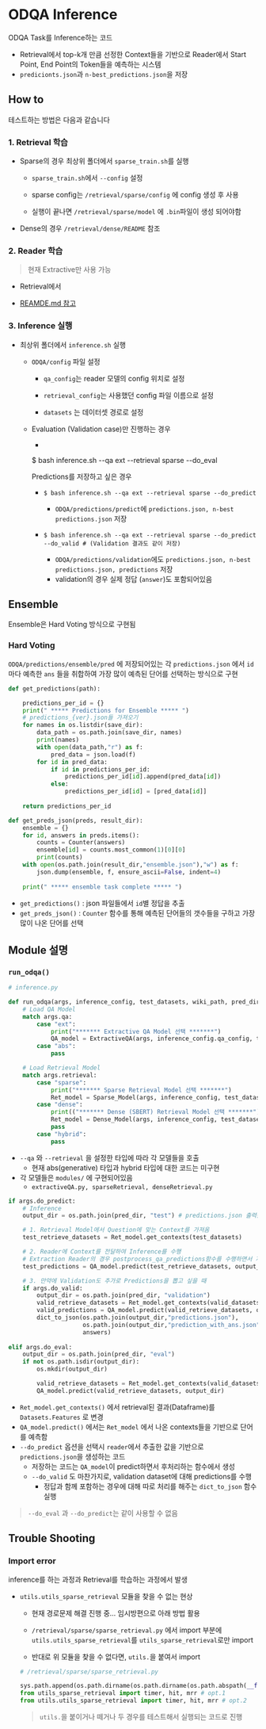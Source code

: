 # ODQA Inference

ODQA Task를 Inference하는 코드

* Retrieval에서 top-k개 만큼 선정한 Context들을 기반으로 Reader에서 Start Point, End Point의 Token들을 예측하는 시스템
* `predicionts.json`과 `n-best_predictions.json`을 저장



## How to

테스트하는 방법은 다음과 같습니다

### 1. Retrieval 학습

* Sparse의 경우 최상위 폴더에서 `sparse_train.sh`를 실행

    * `sparse_train.sh`에서 `--config` 설정

    * sparse config는 `/retrieval/sparse/config` 에 config 생성 후 사용

    * 실행이 끝나면 `/retrieval/sparse/model` 에 `.bin`파일이 생성 되어야함

* Dense의 경우 `/retrieval/dense/README` 참조

### 2. Reader 학습

> 현재 Extractive만 사용 가능

* Retrieval에서 

* [REAMDE.md 참고](https://github.com/boostcampaitech7/level2-mrc-nlp-06/tree/develop/reader/extractive/README.md)


### 3. Inference 실행

* 최상위 폴더에서 `inference.sh` 실행
  
  
    * `ODQA/config` 파일 설정 
    
        * `qa_config`는 reader 모델의 config 위치로 설정
    
        * `retrieval_config`는 사용했던 config 파일 이름으로 설정
    
        * `datasets` 는 데이터셋 경로로 설정
    
    * Evaluation (Validation case)만 진행하는 경우
    
      * ```shell
      $ bash inference.sh --qa ext --retrieval sparse --do_eval
    
      Predictions를 저장하고 싶은 경우
    
      * ```shell
        $ bash inference.sh --qa ext --retrieval sparse --do_predict
        ```
        * `ODQA/predictions/predict`에 `predictions.json, n-best predictions.json` 저장
      * ```shell
        $ bash inference.sh --qa ext --retrieval sparse --do_predict --do_valid # (Validation 결과도 같이 저장)
        ```
    
	    * `ODQA/predictions/validation`에도 `predictions.json, n-best predictions.json, predictions` 저장
        * validation의 경우 실제 정답 (`answer`)도 포함되어있음



## Ensemble

Ensemble은 Hard Voting 방식으로 구현됨

### Hard Voting

`ODQA/predictions/ensemble/pred` 에 저장되어있는 각 `predictions.json` 에서 `id`마다 예측한 `ans` 들을 취합하여 가장 많이 예측된 단어를 선택하는 방식으로 구현

```python
def get_predictions(path):

    predictions_per_id = {}
    print(" ***** Predictions for Ensemble ***** ")
    # predictions_{ver}.json들 가져오기
    for names in os.listdir(save_dir):
        data_path = os.path.join(save_dir, names)
        print(names)
        with open(data_path,"r") as f:
            pred_data = json.load(f)
        for id in pred_data:
            if id in predictions_per_id:
                predictions_per_id[id].append(pred_data[id])
            else:
                predictions_per_id[id] = [pred_data[id]]
        
    return predictions_per_id

def get_preds_json(preds, result_dir):
    ensemble = {}
    for id, answers in preds.items():
        counts = Counter(answers)
        ensemble[id] = counts.most_common(1)[0][0]
        print(counts)
    with open(os.path.join(result_dir,"ensemble.json"),"w") as f:
        json.dump(ensemble, f, ensure_ascii=False, indent=4)
    
    print(" ***** ensemble task complete ***** ")
```

* `get_predictions()` : json 파일들에서 `id`별 정답을 추출
* `get_preds_json()` : `Counter` 함수를 통해 예측된 단어들의 갯수들을 구하고 가장 많이 나온 단어를 선택



## Module 설명

### `run_odqa()`

```python
# inference.py

def run_odqa(args, inference_config, test_datasets, wiki_path, pred_dir, valid_datasets=None):  
    # Load QA Model
    match args.qa:
        case "ext":
            print("******* Extractive QA Model 선택 *******")
            QA_model = ExtractiveQA(args, inference_config.qa_config, test_datasets, valid_datasets)
        case "abs":
            pass

    # Load Retrieval Model
    match args.retrieval:
        case "sparse":
            print("******* Sparse Retrieval Model 선택 *******")
            Ret_model = Sparse_Model(args, inference_config, test_datasets, wiki_path, valid_datasets)
        case "dense":
            print(("******* Dense (SBERT) Retrieval Model 선택 *******"))
            Ret_model = Dense_Model(args, inference_config, test_datasets, wiki_path, valid_datasets)
            pass
        case "hybrid":
            pass
```

* `--qa` 와 `--retrieval` 을 설정한 타입에 따라 각 모델들을 호출
  * 현재 abs(generative) 타입과 hybrid 타입에 대한 코드는 미구현
* 각 모델들은 `modules/` 에 구현되어있음
  * `extractiveQA.py, sparseRetrieval, denseRetrieval.py`

```python
if args.do_predict:
    # Inference
    output_dir = os.path.join(pred_dir, "test") # predictions.json 출력폴더

    # 1. Retrieval Model에서 Question에 맞는 Context를 가져옴
    test_retrieve_datasets = Ret_model.get_contexts(test_datasets)

    # 2. Reader에 Context를 전달하여 Inference를 수행
    # Extraction Reader의 경우 postprocess_qa_predictions함수를 수행하면서 자동적으로 Json 저장
    test_predictions = QA_model.predict(test_retrieve_datasets, output_dir)

    # 3. 만약에 Validation도 추가로 Predictions을 뽑고 싶을 때
    if args.do_valid:
        output_dir = os.path.join(pred_dir, "validation")
        valid_retrieve_datasets = Ret_model.get_contexts(valid_datasets)
        valid_predictions = QA_model.predict(valid_retrieve_datasets, output_dir)
        dict_to_json(os.path.join(output_dir,"predictions.json"),
                     os.path.join(output_dir,"prediction_with_ans.json"),
                     answers)
        
elif args.do_eval:
    output_dir = os.path.join(pred_dir, "eval") 
    if not os.path.isdir(output_dir):
        os.mkdir(output_dir)

        valid_retrieve_datasets = Ret_model.get_contexts(valid_datasets)
        QA_model.predict(valid_retrieve_datasets, output_dir)
```

* `Ret_model.get_contexts()` 에서 retrieval된 결과(Dataframe)를 `Datasets.Features` 로 변경
* `QA_model.predict()` 에서는 `Ret_model` 에서 나온 contexts들을 기반으로 단어를 예측함
* `--do_predict` 옵션을 선택시 `reader`에서 추출한 값을 기반으로 `predictions.json`을 생성하는 코드
  * 저장하는 코드는 `QA_model`이 predict하면서 후처리하는 함수에서 생성
  * `--do_valid` 도 마찬가지로, validation dataset에 대해 predictions를 수행
    * 정답과 함께 포함하는 경우에 대해 따로 처리를 해주는 `dict_to_json` 함수 실행

> `--do_eval` 과 `--do_predict`는 같이 사용할 수 없음





## Trouble Shooting

### Import error

inference를 하는 과정과 Retrieval를 학습하는 과정에서 발생

* `utils.utils_sparse_retrieval` 모듈을 찾을 수 없는 현상

    * 현재 경로문제 해결 진행 중... 임시방편으로 아래 방법 활용

    * `/retrieval/sparse/sparse_retrieval.py` 에서 import 부분에 `utils.utils_sparse_retrieval`를 `utils_sparse_retrieval`로만 import
    * 반대로 위 모듈을 찾을 수 없다면, `utils.`을 붙여서 import
    
    ```python
    # /retrieval/sparse/sparse_retrieval.py
    
    sys.path.append(os.path.dirname(os.path.dirname(os.path.abspath(__file__))))
    from utils_sparse_retrieval import timer, hit, mrr # opt.1
    from utils.utils_sparse_retrieval import timer, hit, mrr # opt.2
    ```
    
    > `utils.`을 붙이거나 떼거나 두 경우를 테스트해서 실행되는 코드로 진행
